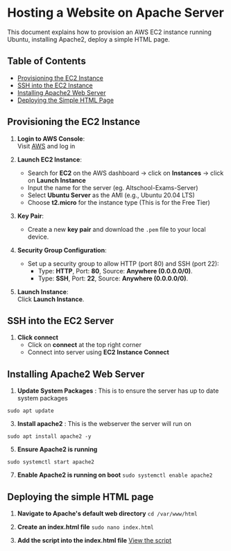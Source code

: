 # Hosting a Website on Apache Server

This document explains how to provision an AWS EC2 instance running Ubuntu, installing Apache2, deploy a simple HTML page.

## Table of Contents

- [Provisioning the EC2 Instance](#provisioning-the-ec2-instance)
- [SSH into the EC2 Instance](#ssh-into-the-ec2-instance)
- [Installing Apache2 Web Server](#installing-apache2-web-server)
- [Deploying the Simple HTML Page](#deploying-the-simple-html-page)

## Provisioning the EC2 Instance

1. **Login to AWS Console**:  
   Visit [AWS](https://aws.amazon.com/) and log in

2. **Launch EC2 Instance**:
   - Search for **EC2** on the AWS dashboard → click on **Instances** → click on **Launch Instance**
   - Input the name for the server (eg. Altschool-Exams-Server)
   - Select **Ubuntu Server** as the AMI (e.g., Ubuntu 20.04 LTS)
   - Choose **t2.micro** for the instance type (This is for the Free Tier)

3. **Key Pair**:
   - Create a new **key pair** and download the `.pem` file to your local device.

4. **Security Group Configuration**:
   - Set up a security group to allow HTTP (port 80) and SSH (port 22):
     - Type: **HTTP**, Port: **80**, Source: **Anywhere (0.0.0.0/0)**.
     - Type: **SSH**, Port: **22**, Source: **Anywhere (0.0.0.0/0)**.
       
5. **Launch Instance**:  
   Click **Launch Instance**.


## SSH into the EC2 Server

1. **Click connect**
   - Click on **connect** at the top right corner
   - Connect into server using **EC2 Instance Connect**
  

## Installing Apache2 Web Server

1. **Update System Packages** : This is to ensure the server has up to date system packages
```
sudo apt update

```

3. **Install apache2** : This is the webserver the server will run on
```
sudo apt install apache2 -y

```

5. **Ensure Apache2 is running**
```
sudo systemctl start apache2
```

7. **Enable Apache2 is running on boot**
```sudo systemctl enable apache2```


## Deploying the simple HTML page

1. **Navigate to Apache's default web directory**
```cd /var/www/html```

2. **Create an index.html file**
```sudo nano index.html```

3. **Add the script into the index.html file**
[View the script](./index.html)

